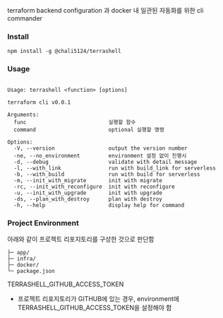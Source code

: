 terraform backend configuration 과 docker 내 일관된 자동화를 위한 cli commander

### Install
```
npm install -g @chali5124/terrashell
```

### Usage
```

Usage: terrashell <function> [options]

terraform cli v0.0.1

Arguments:
  func                          실행할 함수
  command                       optional 실행할 명령

Options:
  -V, --version                 output the version number
  -ne, --no_environment         environment 설정 없이 진행시
  -d, --debug                   validate with detail message
  -l, --with_link               run with build_link for serverless
  -b, --with_build              run with build for serverless
  -m, --init_with_migrate       init with migrate
  -rc, --init_with_reconfigure  init with reconfigure
  -u, --init_with_upgrade       init with upgrade
  -ds, --plan_with_destroy      plan with destroy
  -h, --help                    display help for command
```


### Project Environment
아래와 같이 프로젝트 리포지토리를 구성한 것으로 판단함
```
├─ app/
├─ infra/
├─ docker/
└─ package.json
```

TERRASHELL_GITHUB_ACCESS_TOKEN
- 프로젝트 리포지토리가 GITHUB에 있는 경우, environment에 TERRASHELL_GITHUB_ACCESS_TOKEN을 설정해야 함
